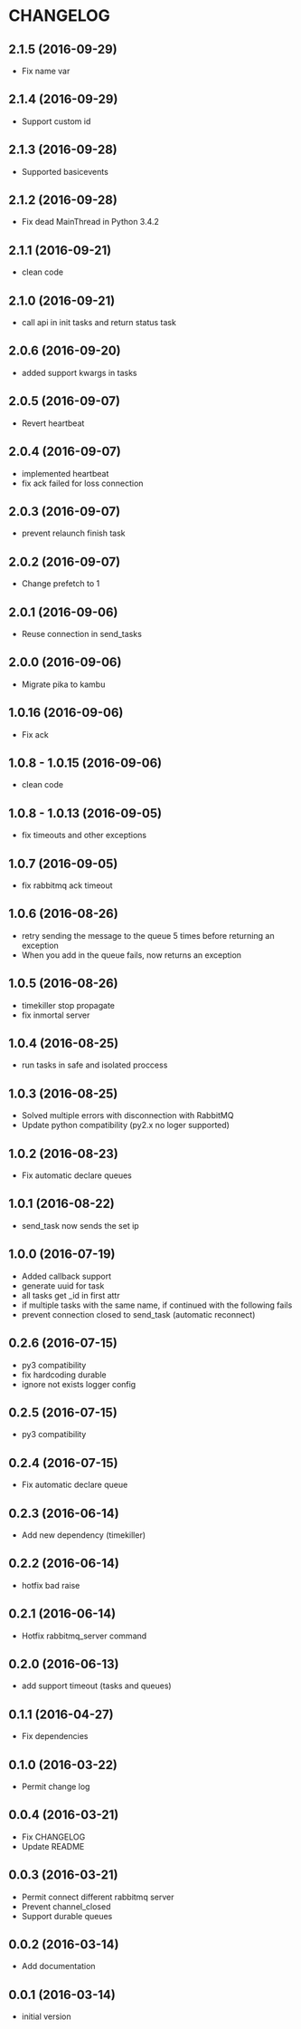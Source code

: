 # CHANGELOG
## 2.1.5 (2016-09-29)
- Fix name var

## 2.1.4 (2016-09-29)
- Support custom id

## 2.1.3 (2016-09-28)
- Supported basicevents

## 2.1.2 (2016-09-28)
- Fix dead MainThread in Python 3.4.2

## 2.1.1 (2016-09-21)
- clean code

## 2.1.0 (2016-09-21)
- call api in init tasks and return status task

## 2.0.6 (2016-09-20)
 - added support kwargs in tasks

## 2.0.5 (2016-09-07)
 - Revert heartbeat

## 2.0.4 (2016-09-07)
 - implemented heartbeat
 - fix ack failed for loss connection

## 2.0.3 (2016-09-07)
 - prevent relaunch finish task

## 2.0.2 (2016-09-07)
 - Change prefetch to 1

## 2.0.1 (2016-09-06)
 - Reuse connection in send_tasks

## 2.0.0 (2016-09-06)
 - Migrate pika to kambu

## 1.0.16 (2016-09-06)
 - Fix ack

## 1.0.8 - 1.0.15 (2016-09-06)
 - clean code

## 1.0.8 - 1.0.13 (2016-09-05)
 - fix timeouts and other exceptions

## 1.0.7 (2016-09-05)
 - fix rabbitmq ack timeout

## 1.0.6 (2016-08-26)
 - retry sending the message to the queue 5 times before returning an exception
 - When you add in the queue fails, now returns an exception
 
## 1.0.5 (2016-08-26)
 - timekiller stop propagate
 - fix inmortal server

## 1.0.4 (2016-08-25)
 - run tasks in safe and isolated proccess

## 1.0.3 (2016-08-25)
 - Solved multiple errors with disconnection with RabbitMQ
 - Update python compatibility (py2.x no loger supported)

## 1.0.2 (2016-08-23)
 - Fix automatic declare queues

## 1.0.1 (2016-08-22)
 - send_task now sends the set ip 

## 1.0.0 (2016-07-19)
 - Added callback support
 - generate uuid for task
 - all tasks get _id in first attr
 - if multiple tasks with the same name, if continued with the following fails
 - prevent connection closed to send_task (automatic reconnect)

## 0.2.6 (2016-07-15)
 - py3 compatibility
 - fix hardcoding durable
 - ignore not exists logger config

## 0.2.5 (2016-07-15)
 - py3 compatibility

## 0.2.4 (2016-07-15)
 - Fix automatic declare queue

## 0.2.3 (2016-06-14)
 - Add new dependency (timekiller)

## 0.2.2 (2016-06-14)
 - hotfix bad raise

## 0.2.1 (2016-06-14)
  - Hotfix rabbitmq_server command

## 0.2.0 (2016-06-13)
  - add support timeout (tasks and queues)

## 0.1.1 (2016-04-27)
  - Fix dependencies

## 0.1.0 (2016-03-22)
  - Permit change log

## 0.0.4 (2016-03-21)
  - Fix CHANGELOG
  - Update README

## 0.0.3 (2016-03-21)
  - Permit connect different rabbitmq server
  - Prevent channel_closed
  - Support durable queues

## 0.0.2 (2016-03-14)
  - Add documentation

## 0.0.1 (2016-03-14)
  - initial version
